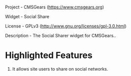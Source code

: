 Project 	- CMSGears (https://www.cmsgears.org)

Widget  	- Social Share

License 	- GPLv3 (http://www.gnu.org/licenses/gpl-3.0.html)

Description - The Social Sharer widget for CMSGears..

Highlighted Features
=========================================
1. It allows site users to share on social networks.
